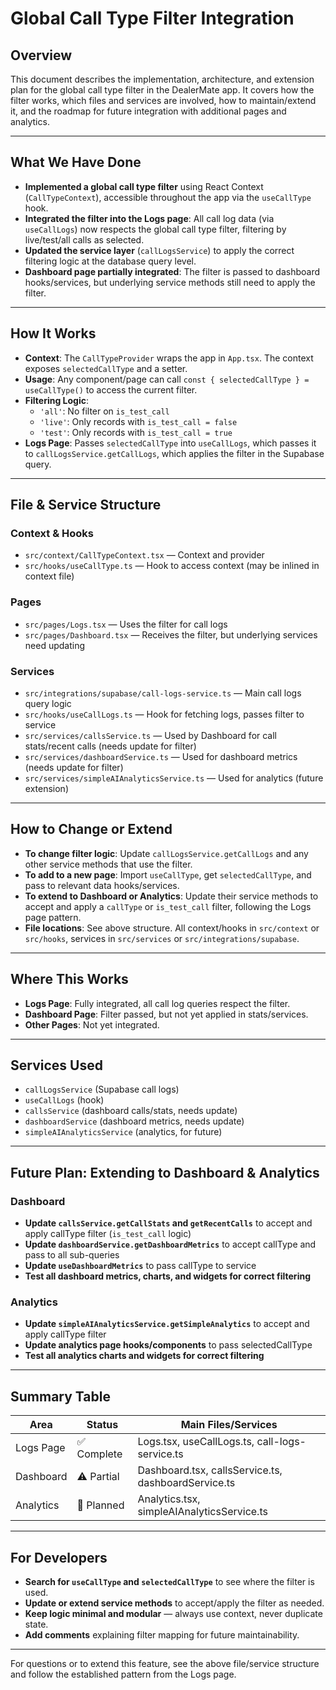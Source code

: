 # Global Call Type Filter Integration

## Overview
This document describes the implementation, architecture, and extension plan for the global call type filter in the DealerMate app. It covers how the filter works, which files and services are involved, how to maintain/extend it, and the roadmap for future integration with additional pages and analytics.

---

## What We Have Done
- **Implemented a global call type filter** using React Context (`CallTypeContext`), accessible throughout the app via the `useCallType` hook.
- **Integrated the filter into the Logs page**: All call log data (via `useCallLogs`) now respects the global call type filter, filtering by live/test/all calls as selected.
- **Updated the service layer** (`callLogsService`) to apply the correct filtering logic at the database query level.
- **Dashboard page partially integrated**: The filter is passed to dashboard hooks/services, but underlying service methods still need to apply the filter.

---

## How It Works
- **Context**: The `CallTypeProvider` wraps the app in `App.tsx`. The context exposes `selectedCallType` and a setter.
- **Usage**: Any component/page can call `const { selectedCallType } = useCallType()` to access the current filter.
- **Filtering Logic**:
  - `'all'`: No filter on `is_test_call`
  - `'live'`: Only records with `is_test_call = false`
  - `'test'`: Only records with `is_test_call = true`
- **Logs Page**: Passes `selectedCallType` into `useCallLogs`, which passes it to `callLogsService.getCallLogs`, which applies the filter in the Supabase query.

---

## File & Service Structure

### Context & Hooks
- `src/context/CallTypeContext.tsx` — Context and provider
- `src/hooks/useCallType.ts` — Hook to access context (may be inlined in context file)

### Pages
- `src/pages/Logs.tsx` — Uses the filter for call logs
- `src/pages/Dashboard.tsx` — Receives the filter, but underlying services need updating

### Services
- `src/integrations/supabase/call-logs-service.ts` — Main call logs query logic
- `src/hooks/useCallLogs.ts` — Hook for fetching logs, passes filter to service
- `src/services/callsService.ts` — Used by Dashboard for call stats/recent calls (needs update for filter)
- `src/services/dashboardService.ts` — Used for dashboard metrics (needs update for filter)
- `src/services/simpleAIAnalyticsService.ts` — Used for analytics (future extension)

---

## How to Change or Extend
- **To change filter logic**: Update `callLogsService.getCallLogs` and any other service methods that use the filter.
- **To add to a new page**: Import `useCallType`, get `selectedCallType`, and pass to relevant data hooks/services.
- **To extend to Dashboard or Analytics**: Update their service methods to accept and apply a `callType` or `is_test_call` filter, following the Logs page pattern.
- **File locations**: See above structure. All context/hooks in `src/context` or `src/hooks`, services in `src/services` or `src/integrations/supabase`.

---

## Where This Works
- **Logs Page**: Fully integrated, all call log queries respect the filter.
- **Dashboard Page**: Filter passed, but not yet applied in stats/services.
- **Other Pages**: Not yet integrated.

---

## Services Used
- `callLogsService` (Supabase call logs)
- `useCallLogs` (hook)
- `callsService` (dashboard calls/stats, needs update)
- `dashboardService` (dashboard metrics, needs update)
- `simpleAIAnalyticsService` (analytics, for future)

---

## Future Plan: Extending to Dashboard & Analytics

### Dashboard
- **Update `callsService.getCallStats` and `getRecentCalls`** to accept and apply callType filter (`is_test_call` logic)
- **Update `dashboardService.getDashboardMetrics`** to accept callType and pass to all sub-queries
- **Update `useDashboardMetrics`** to pass callType to service
- **Test all dashboard metrics, charts, and widgets for correct filtering**

### Analytics
- **Update `simpleAIAnalyticsService.getSimpleAnalytics`** to accept and apply callType filter
- **Update analytics page hooks/components** to pass selectedCallType
- **Test all analytics charts and widgets for correct filtering**

---

## Summary Table
| Area       | Status           | Main Files/Services                                      |
|------------|------------------|---------------------------------------------------------|
| Logs Page  | ✅ Complete      | Logs.tsx, useCallLogs.ts, call-logs-service.ts           |
| Dashboard  | ⚠️ Partial       | Dashboard.tsx, callsService.ts, dashboardService.ts      |
| Analytics  | 🚧 Planned       | Analytics.tsx, simpleAIAnalyticsService.ts               |

---

## For Developers
- **Search for `useCallType` and `selectedCallType`** to see where the filter is used.
- **Update or extend service methods** to accept/apply the filter as needed.
- **Keep logic minimal and modular** — always use context, never duplicate state.
- **Add comments** explaining filter mapping for future maintainability.

---

For questions or to extend this feature, see the above file/service structure and follow the established pattern from the Logs page.
